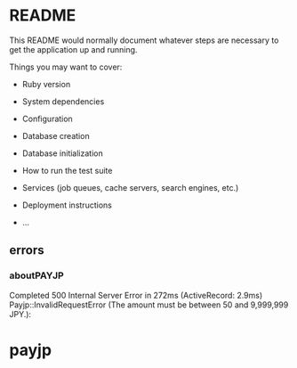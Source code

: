 # README

This README would normally document whatever steps are necessary to get the
application up and running.

Things you may want to cover:

* Ruby version

* System dependencies

* Configuration

* Database creation

* Database initialization

* How to run the test suite

* Services (job queues, cache servers, search engines, etc.)

* Deployment instructions

* ...

## errors

### aboutPAYJP
Completed 500 Internal Server Error in 272ms (ActiveRecord: 2.9ms)
Payjp::InvalidRequestError (The amount must be between 50 and 9,999,999 JPY.):

# payjp
